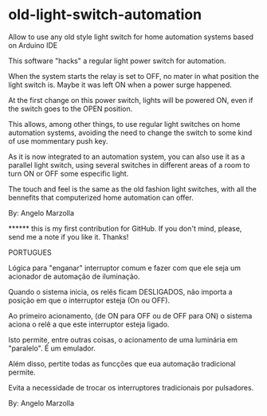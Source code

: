 # old-light-switch-automation

Allow to use any old style light switch for home automation systems based on Arduino IDE

This software "hacks" a regular light power switch for automation.
  
When the system starts the relay is set to OFF, no mater in what position the light switch is. Maybe it was left ON when a power surge happened.
   
At the first change on this power switch, lights will be powered ON, even if the switch goes to the OPEN position.
   
This allows, among other things, to use regular light switches on home automation systems, avoiding the need to change the switch to some kind of use mommentary push key.
   
As it is now integrated to an automation system, you can also use it as a parallel light switch, using several switches in different areas of a room to turn ON or OFF some especific light.
   
The touch and feel is the same as the old fashion light switches, with all the bennefits that computerized home automation can offer.
   
By: Angelo Marzolla

     
****** this is my first contribution for GitHub. If you don't mind, please, send me a note if you like it. Thanks!
   
   
   
     
PORTUGUES
   
Lógica para "enganar" interruptor comum e fazer com que ele seja um acionador de automação de iluminação.
   
Quando o sistema inicia, os relês ficam DESLIGADOS, não importa a posição em que o interruptor esteja (On ou OFF).
   
Ao primeiro acionamento, (de ON para OFF ou de OFF para ON) o sistema aciona o relê a que este interruptor esteja ligado.
   
Isto permite, entre outras coisas, o acionamento de uma luminária em "paralelo". É um emulador.
   
Além disso, pertite todas as funcções que eua automação tradicional permite.
  
Evita a necessidade de trocar os interruptores tradicionais por pulsadores.
   
By: Angelo Marzolla
 
   
